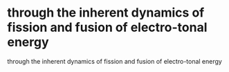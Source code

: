 # through the inherent dynamics of fission and fusion of electro-tonal energy

through the inherent dynamics of fission and fusion of electro-tonal energy